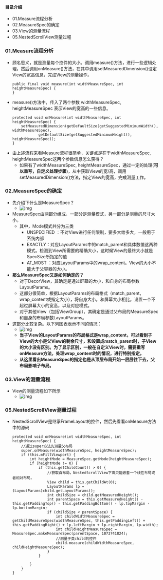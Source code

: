 #### 目录介绍
- 01.Measure流程分析
- 02.MeasureSpec的确定
- 03.View的测量流程
- 05.NestedScrollView测量过程


### 01.Measure流程分析
- 顾名思义，就是测量每个控件的大小。调用measure()方法，进行一些逻辑处理，然后调用onMeasure()方法，在其中调用setMeasuredDimension()设定View的宽高信息，完成View的测量操作。
    ```
    public final void measure(int widthMeasureSpec, int heightMeasureSpec) {
    }
    ```
- measure()方法中，传入了两个参数 widthMeasureSpec, heightMeasureSpec 表示View的宽高的一些信息。
    ```
    protected void onMeasure(int widthMeasureSpec, int heightMeasureSpec) {
        setMeasuredDimension(getDefaultSize(getSuggestedMinimumWidth(), widthMeasureSpec),
                getDefaultSize(getSuggestedMinimumHeight(), heightMeasureSpec));
    }
    ```
- 由上述流程来看Measure流程很简单，关键点是在于widthMeasureSpec, heightMeasureSpec这两个参数信息怎么获得？
    - 如果有了widthMeasureSpec, heightMeasureSpec，通过一定的处理(**可以重写，自定义处理步骤**)，从中获取View的宽/高，调用setMeasuredDimension()方法，指定View的宽高，完成测量工作。



### 02.MeasureSpec的确定
- 先介绍下什么是MeasureSpec？
    - ![img](http://upload-images.jianshu.io/upload_images/3985563-d3bf0905aeb8719b.png?imageMogr2/auto-orient/strip%7CimageView2/2/w/1240)
- MeasureSpec由两部分组成，一部分是测量模式，另一部分是测量的尺寸大小。
    - 其中，Mode模式共分为三类
        - UNSPECIFIED ：不对View进行任何限制，要多大给多大，一般用于系统内部
        - EXACTLY：对应LayoutParams中的match_parent和具体数值这两种模式。检测到View所需要的精确大小，这时候View的最终大小就是SpecSize所指定的值
        - AT_MOST ：对应LayoutParams中的wrap_content。View的大小不能大于父容器的大小。
- **那么MeasureSpec又是如何确定的？**
    - 对于DecorView，其确定是通过屏幕的大小，和自身的布局参数LayoutParams。
    - 这部分很简单，根据LayoutParams的布局格式（match_parent，wrap_content或指定大小），将自身大小，和屏幕大小相比，设置一个不超过屏幕大小的宽高，以及对应模式。
    - 对于其他View（包括ViewGroup），其确定是通过父布局的MeasureSpec和自身的布局参数LayoutParams。
- 这部分比较复杂。以下列图表表示不同的情况：
    - ![img](https://upload-images.jianshu.io/upload_images/4432347-0d57a0d65d2aaa84.png?imageMogr2/auto-orient/strip%7CimageView2/2/w/1240)
    - **当子View的LayoutParams的布局格式是wrap_content，可以看到子View的大小是父View的剩余尺寸，和设置成match_parent时，子View的大小没有区别。为了显示区别，一般在自定义View时，需要重写onMeasure方法，处理wrap_content时的情况，进行特别指定。**
    - **从这里看出MeasureSpec的指定也是从顶层布局开始一层层往下去，父布局影响子布局。**



### 03.View的测量流程
- View的测量流程如下所示
    - ![img](http://upload-images.jianshu.io/upload_images/3985563-d1a57294428ff668.png?imageMogr2/auto-orient/strip%7CimageView2/2/w/1240)



### 05.NestedScrollView测量过程
- NestedScrollView是继承FrameLayout的控件，然后先看看onMeasure方法中的源码
    ```
    protected void onMeasure(int widthMeasureSpec, int heightMeasureSpec) {
        //通过super方法先测量父布局
        super.onMeasure(widthMeasureSpec, heightMeasureSpec);
        if (this.mFillViewport) {
            int heightMode = MeasureSpec.getMode(heightMeasureSpec);
            if (heightMode != 0) {
                if (this.getChildCount() > 0) {
                    //获取自布局，NestedScrollView下面只能嵌套一个线性布局或者相对布局。
                    View child = this.getChildAt(0);
                    LayoutParams lp = (LayoutParams)child.getLayoutParams();
                    int childSize = child.getMeasuredHeight();
                    int parentSpace = this.getMeasuredHeight() - this.getPaddingTop() - this.getPaddingBottom() - lp.topMargin - lp.bottomMargin;
                    if (childSize < parentSpace) {
                        int childWidthMeasureSpec = getChildMeasureSpec(widthMeasureSpec, this.getPaddingLeft() + this.getPaddingRight() + lp.leftMargin + lp.rightMargin, lp.width);
                        int childHeightMeasureSpec = MeasureSpec.makeMeasureSpec(parentSpace, 1073741824);
                        //测量子类child的控件
                        child.measure(childWidthMeasureSpec, childHeightMeasureSpec);
                    }
                }
    
            }
        }
    }
    ```
